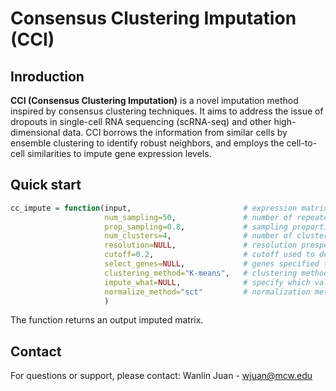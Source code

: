 # Consensus Clustering Imputation (CCI)

## Inroduction
**CCI (Consensus Clustering Imputation)** is a novel imputation method inspired by consensus clustering techniques. It aims to address the issue of dropouts in single-cell RNA sequencing (scRNA-seq) and other high-dimensional data. CCI borrows the information from similar cells by ensemble clustering to identify robust neighbors, and employs the cell-to-cell similarities to impute gene expression levels. 

<!-- 
## Installation  
CCI is implemented in **R**. You can install it via the following steps:

```R
# Install necessary dependencies (if applicable)
install.packages(c("matrixStats", "ClusterR", "dplyr")) 

# If hosted on GitHub
devtools::install_github("wanlinjuan/CCI")
```
 -->

## Quick start

```R
cc_impute = function(input,                         # expression matrix which needs to be imputed
                     num_sampling=50,               # number of repeated samplings
                     prop_sampling=0.8,             # sampling proportion from genes
                     num_clusters=4,                # number of clusters prespecified for clustering on the subsets
                     resolution=NULL,               # resolution prespecified for clustering on the subsets
                     cutoff=0.2,                    # cutoff used to define neighbors
                     select_genes=NULL,             # genes specified to be sampled from
                     clustering_method="K-means",   # clustering method 
                     impute_what=NULL,              # specify which values will be imputed
                     normalize_method="sct"         # normalization method
                     )
```
The function returns an output imputed matrix. 

## Contact
For questions or support, please contact:
Wanlin Juan - wjuan@mcw.edu

